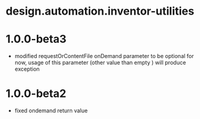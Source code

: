 # design.automation.inventor-utilities

# 1.0.0-beta3

* modified requestOrContentFile onDemand parameter to be optional for now, usage of this parameter (other value than empty ) will produce exception

# 1.0.0-beta2

* fixed ondemand return value
